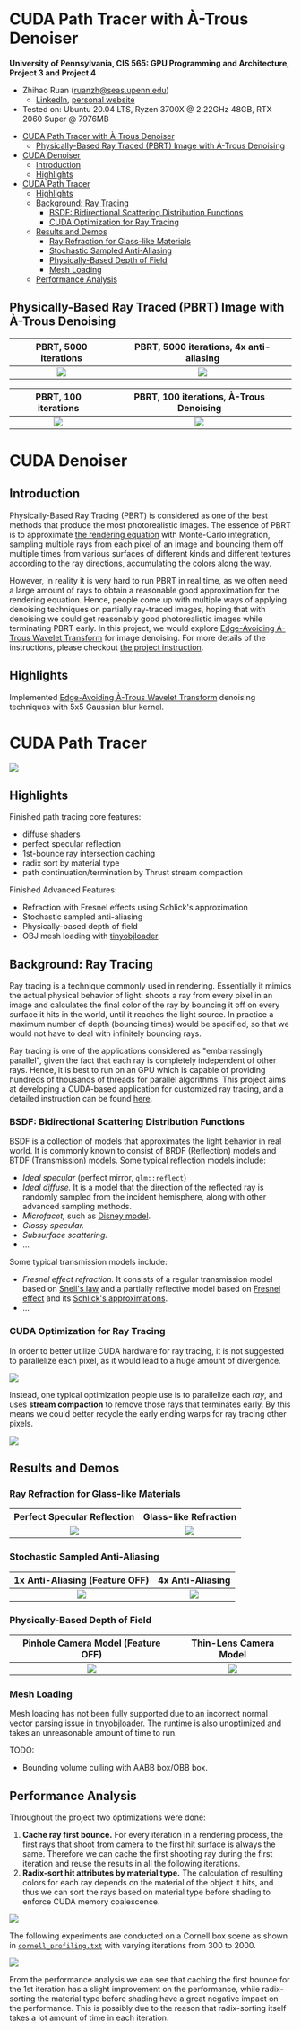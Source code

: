 CUDA Path Tracer with À-Trous Denoiser
================

**University of Pennsylvania, CIS 565: GPU Programming and Architecture, Project 3 and Project 4**

* Zhihao Ruan (ruanzh@seas.upenn.edu)
  * [LinkedIn](https://www.linkedin.com/in/zhihao-ruan-29b29a13a/), [personal website](https://zhihaoruan.xyz/)
* Tested on: Ubuntu 20.04 LTS, Ryzen 3700X @ 2.22GHz 48GB, RTX 2060 Super @ 7976MB

- [CUDA Path Tracer with À-Trous Denoiser](#cuda-path-tracer-with-à-trous-denoiser)
  - [Physically-Based Ray Traced (PBRT) Image with À-Trous Denoising](#physically-based-ray-traced-pbrt-image-with-à-trous-denoising)
- [CUDA Denoiser](#cuda-denoiser)
  - [Introduction](#introduction)
  - [Highlights](#highlights)
- [CUDA Path Tracer](#cuda-path-tracer)
  - [Highlights](#highlights-1)
  - [Background: Ray Tracing](#background-ray-tracing)
    - [BSDF: Bidirectional Scattering Distribution Functions](#bsdf-bidirectional-scattering-distribution-functions)
    - [CUDA Optimization for Ray Tracing](#cuda-optimization-for-ray-tracing)
  - [Results and Demos](#results-and-demos)
    - [Ray Refraction for Glass-like Materials](#ray-refraction-for-glass-like-materials)
    - [Stochastic Sampled Anti-Aliasing](#stochastic-sampled-anti-aliasing)
    - [Physically-Based Depth of Field](#physically-based-depth-of-field)
    - [Mesh Loading](#mesh-loading)
  - [Performance Analysis](#performance-analysis)

## Physically-Based Ray Traced (PBRT) Image with À-Trous Denoising
|                    PBRT, 5000 iterations                    |           PBRT, 5000 iterations, 4x anti-aliasing           |
| :---------------------------------------------------------: | :---------------------------------------------------------: |
| ![](img/cornell.2021-10-21_22-45-59z.5000samp.original.png) | ![](img/cornell.2021-10-21_22-47-57z.5000samp.original.png) |

|                    PBRT, 100 iterations                    |          PBRT, 100 iterations, À-Trous Denoising           |
| :--------------------------------------------------------: | :--------------------------------------------------------: |
| ![](img/cornell.2021-10-21_21-56-47z.100samp.original.png) | ![](img/cornell.2021-10-21_22-57-08z.100samp.denoised.png) |

# CUDA Denoiser
## Introduction
Physically-Based Ray Tracing (PBRT) is considered as one of the best methods that produce the most photorealistic images. The essence of PBRT is to approximate [the rendering equation](https://en.wikipedia.org/wiki/Rendering_equation) with Monte-Carlo integration, sampling multiple rays from each pixel of an image and bouncing them off multiple times from various surfaces of different kinds and different textures according to the ray directions, accumulating the colors along the way. 

However, in reality it is very hard to run PBRT in real time, as we often need a large amount of rays to obtain a reasonable good approximation for the rendering equation. Hence, people come up with multiple ways of applying denoising techniques on partially ray-traced images, hoping that with denoising we could get reasonably good photorealistic images while terminating PBRT early. In this project, we would explore [Edge-Avoiding À-Trous Wavelet Transform](https://jo.dreggn.org/home/2010_atrous.pdf) for image denoising. For more details of the instructions, please checkout [the project instruction](INSTRUCTION.md).

## Highlights
Implemented [Edge-Avoiding À-Trous Wavelet Transform](https://jo.dreggn.org/home/2010_atrous.pdf) denoising techniques with 5x5 Gaussian blur kernel.


# CUDA Path Tracer
![](img/cornell.2021-10-09_18-44-15z.5000samp.png)
## Highlights
Finished path tracing core features:
- diffuse shaders
- perfect specular reflection
- 1st-bounce ray intersection caching
- radix sort by material type
- path continuation/termination by Thrust stream compaction 

Finished Advanced Features:
- Refraction with Fresnel effects using Schlick's approximation
- Stochastic sampled anti-aliasing
- Physically-based depth of field
- OBJ mesh loading with [tinyobjloader](https://github.com/tinyobjloader/tinyobjloader)

## Background: Ray Tracing
Ray tracing is a technique commonly used in rendering. Essentially it mimics the actual physical behavior of light: shoots a ray from every pixel in an image and calculates the final color of the ray by bouncing it off on every surface it hits in the world, until it reaches the light source. In practice a maximum number of depth (bouncing times) would be specified, so that we would not have to deal with infinitely bouncing rays.

Ray tracing is one of the applications considered as "embarrassingly parallel", given the fact that each ray is completely independent of other rays. Hence, it is best to run on an GPU which is capable of providing hundreds of thousands of threads for parallel algorithms. This project aims at developing a CUDA-based application for customized ray tracing, and a detailed instruction can be found [here](INSTRUCTION.md).

### BSDF: Bidirectional Scattering Distribution Functions
BSDF is a collection of models that approximates the light behavior in real world. It is commonly known to consist of BRDF (Reflection) models and BTDF (Transmission) models. Some typical reflection models include:
- *Ideal specular* (perfect mirror, `glm::reflect`)
- *Ideal diffuse.* It is a model that the direction of the reflected ray is randomly sampled from the incident hemisphere, along with other advanced sampling methods.
- *Microfacet,* such as [Disney model](https://media.disneyanimation.com/uploads/production/publication_asset/48/asset/s2012_pbs_disney_brdf_notes_v3.pdf).
- *Glossy specular.*
- *Subsurface scattering.*
- ...

Some typical transmission models include:
- *Fresnel effect refraction.* It consists of a regular transmission model based on [Snell's law](https://en.wikipedia.org/wiki/Snell%27s_law) and a partially reflective model based on [Fresnel effect](https://en.wikipedia.org/wiki/Fresnel_equations) and its [Schlick's approximations](https://en.wikipedia.org/wiki/Schlick%27s_approximation).
- ...

### CUDA Optimization for Ray Tracing
In order to better utilize CUDA hardware for ray tracing, it is not suggested to parallelize each pixel, as it would lead to a huge amount of divergence. 

![](img/ray-tracing-divergence.png)

Instead, one typical optimization people use is to parallelize each *ray*, and uses **stream compaction** to remove those rays that terminates early. By this means we could better recycle the early ending warps for ray tracing other pixels.

![](img/ray-tracing-parallel-rays.png)

## Results and Demos
### Ray Refraction for Glass-like Materials
|            Perfect Specular Reflection             |               Glass-like Refraction                |
| :------------------------------------------------: | :------------------------------------------------: |
| ![](img/cornell.2021-10-04_02-10-06z.5000samp.png) | ![](img/cornell.2021-10-04_01-57-31z.5000samp.png) |

### Stochastic Sampled Anti-Aliasing
|                 1x Anti-Aliasing (Feature OFF)                  |                        4x Anti-Aliasing                         |
| :-------------------------------------------------------------: | :-------------------------------------------------------------: |
| ![](img/cornell.2021-10-04_01-14-01z.5000samp-antialias-1x.png) | ![](img/cornell.2021-10-04_01-07-24z.5000samp-antialias-4x.png) |

### Physically-Based Depth of Field
|         Pinhole Camera Model (Feature OFF)         |               Thin-Lens Camera Model               |
| :------------------------------------------------: | :------------------------------------------------: |
| ![](img/cornell.2021-10-05_02-45-59z.5000samp.png) | ![](img/cornell.2021-10-05_02-40-08z.5000samp.png) |

### Mesh Loading
Mesh loading has not been fully supported due to an incorrect normal vector parsing issue in [tinyobjloader](https://github.com/tinyobjloader/tinyobjloader). The runtime is also unoptimized and takes an unreasonable amount of time to run.

TODO:
- Bounding volume culling with AABB box/OBB box.

## Performance Analysis
Throughout the project two optimizations were done:
1. **Cache ray first bounce.** For every iteration in a rendering process, the first rays that shoot from camera to the first hit surface is always the same. Therefore we can cache the first shooting ray during the first iteration and reuse the results in all the following iterations.
2. **Radix-sort hit attributes by material type.** The calculation of resulting colors for each ray depends on the material of the object it hits, and thus we can sort the rays based on material type before shading to enforce CUDA memory coalescence.

![](img/sort-material-type.png)

The following experiments are conducted on a Cornell box scene as shown in [`cornell_profiling.txt`](scenes/cornell_profiling.txt) with varying iterations from 300 to 2000.

![](img/performance-analysis.png)

From the performance analysis we can see that caching the first bounce for the 1st iteration has a slight improvement on the performance, while radix-sorting the material type before shading have a great negative impact on the performance. This is possibly due to the reason that radix-sorting itself takes a lot amount of time in each iteration. 

